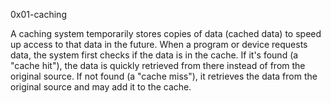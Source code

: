 0x01-caching

A caching system temporarily stores copies of data (cached data) to speed up access to that data in the future. When a program or device requests data, the system first checks if the data is in the cache. If it's found (a "cache hit"), the data is quickly retrieved from there instead of from the original source. If not found (a "cache miss"), it retrieves the data from the original source and may add it to the cache.
